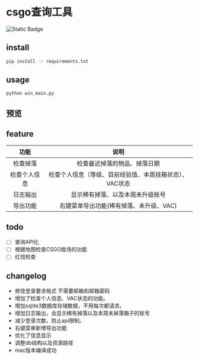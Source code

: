 #  csgo查询工具

![Static Badge](https://img.shields.io/badge/v3.10.*-blue?style=flat&logo=python&logoColor=white&labelColor=gray)


## install

```bash
pip install -r requirements.txt
```

## usage

```bash
python win_main.py
```

## 预览


## feature

|   功能   |              说明               |
|:------:|:-----------------------------:|
|  检查掉落  |        检查最近掉落的物品、掉落日期         |
| 检查个人信息 | 检查个人信息（等级、目前经验值、本周挂箱状态）、VAC状态 |
|  日志输出  |       显示稀有掉落、以及本周未升级账号        |
|  导出功能  |    右键菜单导出功能(稀有掉落、未升级、VAC)     |

## todo
- [ ] 查询API化
- [ ] 根据地图检查CSGO胜场的功能
- [ ] 红信检查

## changelog
- 修改登录要求格式 不需要邮箱和邮箱密码
- 增加了检查个人信息、VAC状态的功能。
- 增加sqlite3数据库存储数据，不用每次都请求。
- 增加日志输出，会显示稀有掉落以及本周未掉落箱子的账号
- 减少登录次数，防止api限制。
- 右键菜单新增导出功能
- 优化了信息显示
- 调整db结构以及资源路径
- mac版本编译成功